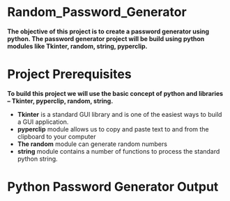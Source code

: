 # Random_Password_Generator
**The objective of this project is to create a password generator using python. The password generator project will be build using python modules like Tkinter, random, string, pyperclip.**
# Project Prerequisites
**To build this project we will use the basic concept of python and libraries – Tkinter, pyperclip, random, string.**
* **Tkinter** is a standard GUI library and is one of the easiest ways to build a GUI application.
* **pyperclip** module allows us to copy and paste text to and from the clipboard to your computer
* **The random** module can generate random numbers
* **string** module contains a number of functions to process the standard python string.
# Python Password Generator Output

